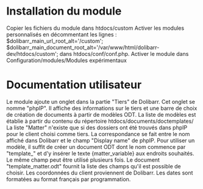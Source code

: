 Installation du module
======================
Copier les fichiers du module dans htdocs/custom
Activer les modules personnalisés en décommentant les lignes :
$dolibarr_main_url_root_alt='/custom';
$dolibarr_main_document_root_alt='/var/www/html/dolibarr-dev/htdocs/custom';
dans htdocs/conf/conf.php.
Activer le module dans Configuration/modules/Modules expérimentaux

Documentation utilisateur
=========================
Le module ajoute un onglet dans la partie "Tiers" de Dolibarr. Cet onglet se nomme "phpIP". Il affiche des informations sur le tiers et une barre de choix de création de documents à partir de modèles ODT.
La liste de modèles est établie à partir du contenu du répertoire htdocs/documents/doctemplates/
La liste "Matter" n'existe que si des dossiers ont été trouvés dans phpIP pour le client choisi comme tiers. La correspondance se fait entre le nom affiché dans Dolibarr et le champ "Display name" de phpIP.
Pour utiliser un modèle, il suffit de créer un document ODT dont le nom commence par "template_" et d'y insérer le texte {matter_variable} aux endroits souhaités. Le même champ peut être utilisé plusieurs fois. Le document "template_matter.odt" fournit la liste des champs qu'il est possible de choisir. Les coordonnées du client proviennent de Dolibarr.
Les dates sont formatées au format français par programmation. 
